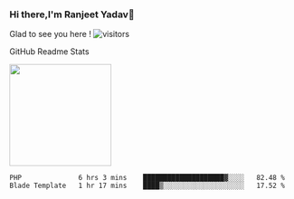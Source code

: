 ### Hi there,I'm Ranjeet Yadav👋

Glad to see you here ! ![visitors](https://visitor-badge.glitch.me/badge?page_id=${ranjeetproject}.${ranjeetproject.repo.id}) 

GitHub Readme Stats 

<img height="180em" src="https://github-readme-stats.vercel.app/api?username=ranjeetproject&show_icons=true&hide_border=true&&count_private=true&include_all_commits=true" />

<!--START_SECTION:waka-->
```text
PHP              6 hrs 3 mins    ████████████████████▓░░░░   82.48 % 
Blade Template   1 hr 17 mins    ████▒░░░░░░░░░░░░░░░░░░░░   17.52 % 
```
<!--END_SECTION:waka-->
